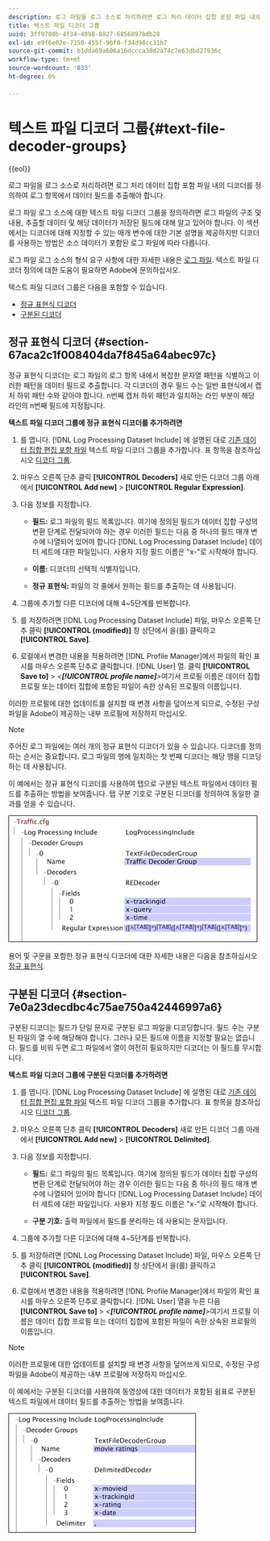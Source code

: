 ```yaml
---
description: 로그 파일을 로그 소스로 처리하려면 로그 처리 데이터 집합 포함 파일 내의 디코더를 정의하여 로그 항목에서 데이터 필드를 추출해야 합니다.
title: 텍스트 파일 디코더 그룹
uuid: 3ff9700b-4f34-4098-8827-6856897bdb28
exl-id: e9f6e02e-7150-455f-96f0-f34d98cc31b7
source-git-commit: b1dda69a606a16dccca30d2a74c7e63dbd27936c
workflow-type: tm+mt
source-wordcount: '833'
ht-degree: 0%

---
```


# 텍스트 파일 디코더 그룹{#text-file-decoder-groups}

{{eol}}

로그 파일을 로그 소스로 처리하려면 로그 처리 데이터 집합 포함 파일 내의 디코더를 정의하여 로그 항목에서 데이터 필드를 추출해야 합니다.

로그 파일 로그 소스에 대한 텍스트 파일 디코더 그룹을 정의하려면 로그 파일의 구조 및 내용, 추출할 데이터 및 해당 데이터가 저장된 필드에 대해 알고 있어야 합니다. 이 섹션에서는 디코더에 대해 지정할 수 있는 매개 변수에 대한 기본 설명을 제공하지만 디코더를 사용하는 방법은 소스 데이터가 포함된 로그 파일에 따라 다릅니다.

로그 파일 로그 소스의 형식 요구 사항에 대한 자세한 내용은 [로그 파일](../../../../../home/c-dataset-const-proc/c-log-proc-config-file/c-log-sources.md#concept-3d4fb817c057447d90f166b1183b461e). 텍스트 파일 디코더 정의에 대한 도움이 필요하면 Adobe에 문의하십시오.

텍스트 파일 디코더 그룹은 다음을 포함할 수 있습니다.

* [정규 표현식 디코더](../../../../../home/c-dataset-const-proc/c-dataset-inc-files/c-types-dataset-inc-files/c-log-proc-dataset-inc-files/c-text-file-dec-groups.md#section-67aca2c1f008404da7f845a64abec97c)
* [구분된 디코더](../../../../../home/c-dataset-const-proc/c-dataset-inc-files/c-types-dataset-inc-files/c-log-proc-dataset-inc-files/c-text-file-dec-groups.md#section-7e0a23decdbc4c75ae750a42446997a6)

## 정규 표현식 디코더 {#section-67aca2c1f008404da7f845a64abec97c}

정규 표현식 디코더는 로그 파일의 로그 항목 내에서 복잡한 문자열 패턴을 식별하고 이러한 패턴을 데이터 필드로 추출합니다. 각 디코더의 경우 필드 수는 일반 표현식에서 캡처 하위 패턴 수와 같아야 합니다. n번째 캡처 하위 패턴과 일치하는 라인 부분이 해당 라인의 n번째 필드에 지정됩니다.

**텍스트 파일 디코더 그룹에 정규 표현식 디코더를 추가하려면**

1. 를 엽니다. [!DNL Log Processing Dataset Include] 에 설명된 대로 [기존 데이터 집합 편집 포함 파일](../../../../../home/c-dataset-const-proc/c-dataset-inc-files/c-work-dataset-inc-files/t-edit-ex-dataset-inc-files.md#task-456c04e38ebc425fb35677a6bb6aa077) 텍스트 파일 디코더 그룹을 추가합니다. 표 항목을 참조하십시오 [디코더 그룹](../../../../../home/c-dataset-const-proc/c-dataset-inc-files/c-types-dataset-inc-files/c-log-proc-dataset-inc-files/c-log-proc-dataset-inc-files.md#concept-999475a22519432e98844622ca95b6ab).

1. 마우스 오른쪽 단추 클릭 **[!UICONTROL Decoders]** 새로 만든 디코더 그룹 아래에서 **[!UICONTROL Add new]** > **[!UICONTROL Regular Expression]**.

1. 다음 정보를 지정합니다.

   * **필드:** 로그 파일의 필드 목록입니다. 여기에 정의된 필드가 데이터 집합 구성의 변환 단계로 전달되어야 하는 경우 이러한 필드는 다음 중 하나의 필드 매개 변수에 나열되어 있어야 합니다 [!DNL Log Processing Dataset Include] 데이터 세트에 대한 파일입니다. 사용자 지정 필드 이름은 &quot;x-&quot;로 시작해야 합니다.

   * **이름:** 디코더의 선택적 식별자입니다.
   * **정규 표현식:** 파일의 각 줄에서 원하는 필드를 추출하는 데 사용됩니다.

1. 그룹에 추가할 다른 디코더에 대해 4~5단계를 반복합니다.
1. 를 저장하려면 [!DNL Log Processing Dataset Include] 파일, 마우스 오른쪽 단추 클릭 **[!UICONTROL (modified)]** 창 상단에서 을(를) 클릭하고 **[!UICONTROL Save]**.

1. 로컬에서 변경한 내용을 적용하려면 [!DNL Profile Manager]에서 파일의 확인 표시를 마우스 오른쪽 단추로 클릭합니다. [!DNL User] 열. 클릭 **[!UICONTROL Save to]** > *&lt;**[!UICONTROL profile name]**>*&#x200B;여기서 프로필 이름은 데이터 집합 프로필 또는 데이터 집합에 포함된 파일이 속한 상속된 프로필의 이름입니다.

이러한 프로필에 대한 업데이트를 설치할 때 변경 사항을 덮어쓰게 되므로, 수정된 구성 파일을 Adobe이 제공하는 내부 프로필에 저장하지 마십시오.

>[!NOTE]
>
>주어진 로그 파일에는 여러 개의 정규 표현식 디코더가 있을 수 있습니다. 디코더를 정의하는 순서는 중요합니다. 로그 파일의 행에 일치하는 첫 번째 디코더는 해당 행을 디코딩하는 데 사용됩니다.

이 예에서는 정규 표현식 디코더를 사용하여 탭으로 구분된 텍스트 파일에서 데이터 필드를 추출하는 방법을 보여줍니다. 탭 구분 기호로 구분된 디코더를 정의하여 동일한 결과를 얻을 수 있습니다.

![](assets/cfg_LogProcessingInclude_RegExpDecoder.png)

용어 및 구문을 포함한 정규 표현식 디코더에 대한 자세한 내용은 다음을 참조하십시오 [정규 표현식](../../../../../home/c-dataset-const-proc/c-reg-exp.md#concept-070077baa419475094ef0469e92c5b9c).

## 구분된 디코더 {#section-7e0a23decdbc4c75ae750a42446997a6}

구분된 디코더는 필드가 단일 문자로 구분된 로그 파일을 디코딩합니다. 필드 수는 구분된 파일의 열 수에 해당해야 합니다. 그러나 모든 필드에 이름을 지정할 필요는 없습니다. 필드를 비워 두면 로그 파일에서 열이 여전히 필요하지만 디코더는 이 필드를 무시합니다.

**텍스트 파일 디코더 그룹에 구분된 디코더를 추가하려면**

1. 를 엽니다. [!DNL Log Processing Dataset Include] 에 설명된 대로 [기존 데이터 집합 편집 포함 파일](../../../../../home/c-dataset-const-proc/c-dataset-inc-files/c-work-dataset-inc-files/t-edit-ex-dataset-inc-files.md#task-456c04e38ebc425fb35677a6bb6aa077) 텍스트 파일 디코더 그룹을 추가합니다. 표 항목을 참조하십시오 [디코더 그룹](../../../../../home/c-dataset-const-proc/c-dataset-inc-files/c-types-dataset-inc-files/c-log-proc-dataset-inc-files/c-log-proc-dataset-inc-files.md#concept-999475a22519432e98844622ca95b6ab).

1. 마우스 오른쪽 단추 클릭 **[!UICONTROL Decoders]** 새로 만든 디코더 그룹 아래에서 **[!UICONTROL Add new]** > **[!UICONTROL Delimited]**.

1. 다음 정보를 지정합니다.

   * **필드:** 로그 파일의 필드 목록입니다. 여기에 정의된 필드가 데이터 집합 구성의 변환 단계로 전달되어야 하는 경우 이러한 필드는 다음 중 하나의 필드 매개 변수에 나열되어 있어야 합니다 [!DNL Log Processing Dataset Include] 데이터 세트에 대한 파일입니다. 사용자 지정 필드 이름은 &quot;x-&quot;로 시작해야 합니다.

   * **구분 기호:** 출력 파일에서 필드를 분리하는 데 사용되는 문자입니다.

1. 그룹에 추가할 다른 디코더에 대해 4~5단계를 반복합니다.
1. 를 저장하려면 [!DNL Log Processing Dataset Include] 파일, 마우스 오른쪽 단추 클릭 **[!UICONTROL (modified)]** 창 상단에서 을(를) 클릭하고 **[!UICONTROL Save]**.

1. 로컬에서 변경한 내용을 적용하려면 [!DNL Profile Manager]에서 파일의 확인 표시를 마우스 오른쪽 단추로 클릭합니다. [!DNL User] 열을 누른 다음 **[!UICONTROL Save to]** > *&lt;**[!UICONTROL profile name]**>*&#x200B;여기서 프로필 이름은 데이터 집합 프로필 또는 데이터 집합에 포함된 파일이 속한 상속된 프로필의 이름입니다.

>[!NOTE]
>
>이러한 프로필에 대한 업데이트를 설치할 때 변경 사항을 덮어쓰게 되므로, 수정된 구성 파일을 Adobe이 제공하는 내부 프로필에 저장하지 마십시오.

이 예에서는 구분된 디코더를 사용하여 동영상에 대한 데이터가 포함된 쉼표로 구분된 텍스트 파일에서 데이터 필드를 추출하는 방법을 보여줍니다.

![](assets/cfg_LogProcessingInclude_DelimitedDecoder.png)
